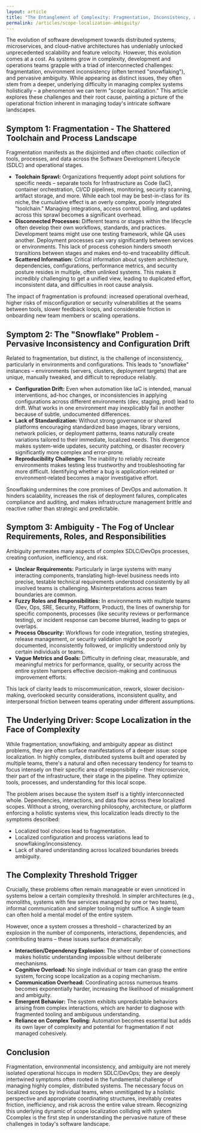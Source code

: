 ```yaml
---
layout: article
title: "The Entanglement of Complexity: Fragmentation, Inconsistency, and Ambiguity in Modern SDLC/DevOps"
permalink: /articles/scope-localization-ambiguity/
---
```


The evolution of software development towards distributed systems, microservices, and cloud-native architectures has undeniably unlocked unprecedented scalability and feature velocity. However, this evolution comes at a cost. As systems grow in complexity, development and operations teams grapple with a triad of interconnected challenges: fragmentation, environment inconsistency (often termed "snowflaking"), and pervasive ambiguity. While appearing as distinct issues, they often stem from a deeper, underlying difficulty in managing complex systems holistically – a phenomenon we can term "scope localization." This article explores these challenges and their root cause, painting a picture of the operational friction inherent in managing today's intricate software landscapes.

## Symptom 1: Fragmentation - The Shattered Toolchain and Process Landscape

Fragmentation manifests as the disjointed and often chaotic collection of tools, processes, and data across the Software Development Lifecycle (SDLC) and operational stages.
  * **Toolchain Sprawl:** Organizations frequently adopt point solutions for specific needs – separate tools for Infrastructure as Code (IaC), container orchestration, CI/CD pipelines, monitoring, security scanning, artifact storage, and more. While each tool may be best-in-class for its niche, the cumulative effect is an overly complex, poorly integrated "toolchain." Managing integrations, access control, billing, and updates across this sprawl becomes a significant overhead.
  * **Disconnected Processes:** Different teams or stages within the lifecycle often develop their own workflows, standards, and practices. Development teams might use one testing framework, while QA uses another. Deployment processes can vary significantly between services or environments. This lack of process cohesion hinders smooth transitions between stages and makes end-to-end traceability difficult.
  * **Scattered Information:** Critical information about system architecture, dependencies, configurations, performance metrics, and security posture resides in multiple, often unlinked systems. This makes it incredibly challenging to get a unified view, leading to duplicated effort, inconsistent data, and difficulties in root cause analysis.

The impact of fragmentation is profound: increased operational overhead, higher risks of misconfiguration or security vulnerabilities at the seams between tools, slower feedback loops, and considerable friction in onboarding new team members or scaling operations.

## Symptom 2: The "Snowflake" Problem - Pervasive Inconsistency and Configuration Drift

Related to fragmentation, but distinct, is the challenge of inconsistency, particularly in environments and configurations. This leads to "snowflake" instances – environments (servers, clusters, deployment targets) that are unique, manually tweaked, and difficult to reproduce reliably.
  * **Configuration Drift:** Even when automation like IaC is intended, manual interventions, ad-hoc changes, or inconsistencies in applying configurations across different environments (dev, staging, prod) lead to drift. What works in one environment may inexplicably fail in another because of subtle, undocumented differences.
  * **Lack of Standardization:** Without strong governance or shared platforms encouraging standardized base images, library versions, network policies, or deployment patterns, teams naturally create variations tailored to their immediate, localized needs. This divergence makes system-wide updates, security patching, or disaster recovery significantly more complex and error-prone.
  * **Reproducibility Challenges:** The inability to reliably recreate environments makes testing less trustworthy and troubleshooting far more difficult. Identifying whether a bug is application-related or environment-related becomes a major investigative effort.

Snowflaking undermines the core promises of DevOps and automation. It hinders scalability, increases the risk of deployment failures, complicates compliance and auditing, and makes infrastructure management brittle and reactive rather than strategic and predictable.

## Symptom 3: Ambiguity - The Fog of Unclear Requirements, Roles, and Responsibilities

Ambiguity permeates many aspects of complex SDLC/DevOps processes, creating confusion, inefficiency, and risk.
  * **Unclear Requirements:** Particularly in large systems with many interacting components, translating high-level business needs into precise, testable technical requirements understood consistently by all involved teams is challenging. Misinterpretations across team boundaries are common.
  * **Fuzzy Roles and Responsibilities:** In environments with multiple teams (Dev, Ops, SRE, Security, Platform, Product), the lines of ownership for specific components, processes (like security reviews or performance testing), or incident response can become blurred, leading to gaps or overlaps.
  * **Process Obscurity:** Workflows for code integration, testing strategies, release management, or security validation might be poorly documented, inconsistently followed, or implicitly understood only by certain individuals or teams.
  * **Vague Metrics and Goals:** Difficulty in defining clear, measurable, and meaningful metrics for performance, quality, or security across the entire system hampers effective decision-making and continuous improvement efforts.

This lack of clarity leads to miscommunication, rework, slower decision-making, overlooked security considerations, inconsistent quality, and interpersonal friction between teams operating under different assumptions.

## The Underlying Driver: Scope Localization in the Face of Complexity

While fragmentation, snowflaking, and ambiguity appear as distinct problems, they are often surface manifestations of a deeper issue: scope localization. In highly complex, distributed systems built and operated by multiple teams, there's a natural and often necessary tendency for teams to focus intensely on their specific area of responsibility – their microservice, their part of the infrastructure, their stage in the pipeline. They optimize tools, processes, and understanding for this local scope.

The problem arises because the system itself is a tightly interconnected whole. Dependencies, interactions, and data flow across these localized scopes. Without a strong, overarching philosophy, architecture, or platform enforcing a holistic systems view, this localization leads directly to the symptoms described:
  * Localized tool choices lead to fragmentation.
  * Localized configuration and process variations lead to snowflaking/inconsistency.
  * Lack of shared understanding across localized boundaries breeds ambiguity.

## The Complexity Threshold Trigger

Crucially, these problems often remain manageable or even unnoticed in systems below a certain complexity threshold. In simpler architectures (e.g., monoliths, systems with few services managed by one or two teams), informal communication and simpler tooling might suffice. A single team can often hold a mental model of the entire system.

However, once a system crosses a threshold – characterized by an explosion in the number of components, interactions, dependencies, and contributing teams – these issues surface dramatically:
  * **Interaction/Dependency Explosion:** The sheer number of connections makes holistic understanding impossible without deliberate mechanisms.
  * **Cognitive Overload:** No single individual or team can grasp the entire system, forcing scope localization as a coping mechanism.
  * **Communication Overhead:** Coordinating across numerous teams becomes exponentially harder, increasing the likelihood of misalignment and ambiguity.
  * **Emergent Behavior:** The system exhibits unpredictable behaviors arising from complex interactions, which are harder to diagnose with fragmented tooling and ambiguous understanding.
  * **Reliance on Complex Tooling:** Automation becomes essential but adds its own layer of complexity and potential for fragmentation if not managed cohesively.

## Conclusion

Fragmentation, environmental inconsistency, and ambiguity are not merely isolated operational hiccups in modern SDLC/DevOps; they are deeply intertwined symptoms often rooted in the fundamental challenge of managing highly complex, distributed systems. The necessary focus on localized scopes by individual teams, when unmitigated by a holistic perspective and appropriate coordinating structures, inevitably creates friction, inefficiency, and risk across the entire value stream. Recognizing this underlying dynamic of scope localization colliding with system Ccomplex is the first step in understanding the pervasive nature of these challenges in today's software landscape.